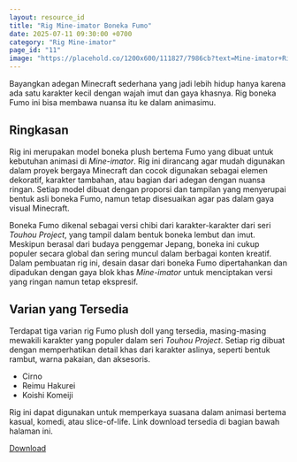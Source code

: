 ```yaml
---
layout: resource_id
title: "Rig Mine-imator Boneka Fumo"
date: 2025-07-11 09:30:00 +0700
category: "Rig Mine-imator"
page_id: "11"
image: "https://placehold.co/1200x600/111827/7986cb?text=Mine-imator+Rig%0ABoneka+Fumo"
---
```

Bayangkan adegan Minecraft sederhana yang jadi lebih hidup hanya karena ada satu karakter kecil dengan wajah imut dan gaya khasnya. Rig boneka Fumo ini bisa membawa nuansa itu ke dalam animasimu.

## Ringkasan

Rig ini merupakan model boneka plush bertema Fumo yang dibuat untuk kebutuhan animasi di *Mine-imator*. Rig ini dirancang agar mudah digunakan dalam proyek bergaya Minecraft dan cocok digunakan sebagai elemen dekoratif, karakter tambahan, atau bagian dari adegan dengan nuansa ringan. Setiap model dibuat dengan proporsi dan tampilan yang menyerupai bentuk asli boneka Fumo, namun tetap disesuaikan agar pas dalam gaya visual Minecraft.

Boneka Fumo dikenal sebagai versi chibi dari karakter-karakter dari seri *Touhou Project*, yang tampil dalam bentuk boneka lembut dan imut. Meskipun berasal dari budaya penggemar Jepang, boneka ini cukup populer secara global dan sering muncul dalam berbagai konten kreatif. Dalam pembuatan rig ini, desain dasar dari boneka Fumo dipertahankan dan dipadukan dengan gaya blok khas *Mine-imator* untuk menciptakan versi yang ringan namun tetap ekspresif.

## Varian yang Tersedia

Terdapat tiga varian rig Fumo plush doll yang tersedia, masing-masing mewakili karakter yang populer dalam seri *Touhou Project*. Setiap rig dibuat dengan memperhatikan detail khas dari karakter aslinya, seperti bentuk rambut, warna pakaian, dan aksesoris.

- Cirno
- Reimu Hakurei
- Koishi Komeiji

Rig ini dapat digunakan untuk memperkaya suasana dalam animasi bertema kasual, komedi, atau slice-of-life. Link download tersedia di bagian bawah halaman ini.


<a href="https://www.mediafire.com/file/qjzqbuga5t9zegt/Fumo_Rig_by_Nurimator.rar/file" download class="download-link">Download</a>